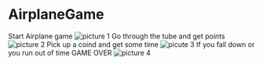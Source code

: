 # AirplaneGame
Start Airplane game
![picture 1](https://cloud.githubusercontent.com/assets/11097356/20367964/24398842-ac52-11e6-9cd1-e3b8d9211652.png)
Go through the tube and get points
![picture 2](https://cloud.githubusercontent.com/assets/11097356/20367965/243a414c-ac52-11e6-90cd-84e2b2ea57c7.png)
Pick up a coind and get some time
![picute 3](https://cloud.githubusercontent.com/assets/11097356/20367967/243b094c-ac52-11e6-8ca7-42e411e2ba4a.png)
If you fall down or you run out of time GAME OVER
![picture 4](https://cloud.githubusercontent.com/assets/11097356/20367966/243a7fe0-ac52-11e6-904a-ee8243e2b46a.png)

